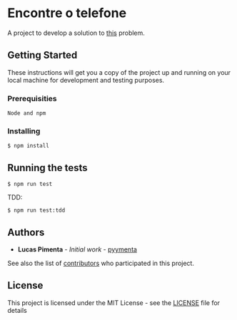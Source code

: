 # Encontre o telefone

A project to develop a solution to [this](http://dojopuzzles.com/problemas/exibe/encontre-o-telefone/) problem.

## Getting Started

These instructions will get you a copy of the project up and running on your local machine for development and testing purposes.

### Prerequisities

```
Node and npm
```

### Installing


```
$ npm install
```

## Running the tests

```
$ npm run test
```

TDD:

```
$ npm run test:tdd
```

## Authors

* **Lucas Pimenta** - *Initial work* - [pyymenta](https://github.com/pyymenta)

See also the list of [contributors](https://github.com/pyymenta/encontre-o-telefone/contributors) who participated in this project.

## License

This project is licensed under the MIT License - see the [LICENSE](LICENSE) file for details

